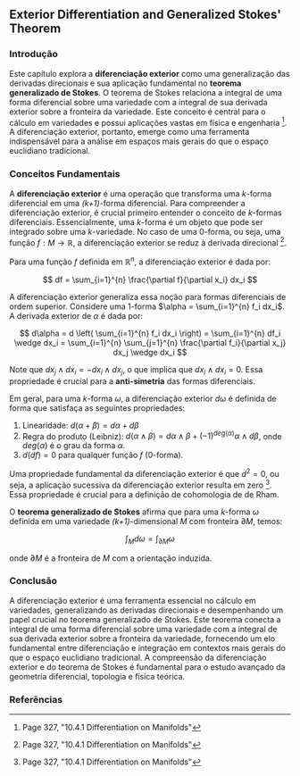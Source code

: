 ## Exterior Differentiation and Generalized Stokes' Theorem

### Introdução
Este capítulo explora a **diferenciação exterior** como uma generalização das derivadas direcionais e sua aplicação fundamental no **teorema generalizado de Stokes**. O teorema de Stokes relaciona a integral de uma forma diferencial sobre uma variedade com a integral de sua derivada exterior sobre a fronteira da variedade. Este conceito é central para o cálculo em variedades e possui aplicações vastas em física e engenharia [^327]. A diferenciação exterior, portanto, emerge como uma ferramenta indispensável para a análise em espaços mais gerais do que o espaço euclidiano tradicional.

### Conceitos Fundamentais

A **diferenciação exterior** é uma operação que transforma uma *k*-forma diferencial em uma *(k+1)*-forma diferencial. Para compreender a diferenciação exterior, é crucial primeiro entender o conceito de *k*-formas diferenciais. Essencialmente, uma *k*-forma é um objeto que pode ser integrado sobre uma *k*-variedade. No caso de uma 0-forma, ou seja, uma função $f: M \rightarrow \mathbb{R}$, a diferenciação exterior se reduz à derivada direcional [^327].

Para uma função $f$ definida em $\mathbb{R}^n$, a diferenciação exterior é dada por:

$$ df = \sum_{i=1}^{n} \frac{\partial f}{\partial x_i} dx_i $$

A diferenciação exterior generaliza essa noção para formas diferenciais de ordem superior. Considere uma 1-forma $\alpha = \sum_{i=1}^{n} f_i dx_i$. A derivada exterior de $\alpha$ é dada por:

$$ d\alpha = d \left( \sum_{i=1}^{n} f_i dx_i \right) = \sum_{i=1}^{n} df_i \wedge dx_i = \sum_{i=1}^{n} \sum_{j=1}^{n} \frac{\partial f_i}{\partial x_j} dx_j \wedge dx_i $$

Note que $dx_j \wedge dx_i = -dx_i \wedge dx_j$, o que implica que $dx_i \wedge dx_i = 0$. Essa propriedade é crucial para a **anti-simetria** das formas diferenciais.

Em geral, para uma *k*-forma $\omega$, a diferenciação exterior $d\omega$ é definida de forma que satisfaça as seguintes propriedades:
1.  Linearidade: $d(\alpha + \beta) = d\alpha + d\beta$
2.  Regra do produto (Leibniz): $d(\alpha \wedge \beta) = d\alpha \wedge \beta + (-1)^{deg(\alpha)} \alpha \wedge d\beta$, onde $deg(\alpha)$ é o grau da forma $\alpha$.
3.  $d(df) = 0$ para qualquer função $f$ (0-forma).

Uma propriedade fundamental da diferenciação exterior é que $d^2 = 0$, ou seja, a aplicação sucessiva da diferenciação exterior resulta em zero [^327]. Essa propriedade é crucial para a definição de cohomologia de de Rham.

O **teorema generalizado de Stokes** afirma que para uma *k*-forma $\omega$ definida em uma variedade *(k+1)*-dimensional $M$ com fronteira $\partial M$, temos:

$$ \int_{M} d\omega = \int_{\partial M} \omega $$

onde $\partial M$ é a fronteira de $M$ com a orientação induzida.

### Conclusão

A diferenciação exterior é uma ferramenta essencial no cálculo em variedades, generalizando as derivadas direcionais e desempenhando um papel crucial no teorema generalizado de Stokes. Este teorema conecta a integral de uma forma diferencial sobre uma variedade com a integral de sua derivada exterior sobre a fronteira da variedade, fornecendo um elo fundamental entre diferenciação e integração em contextos mais gerais do que o espaço euclidiano tradicional. A compreensão da diferenciação exterior e do teorema de Stokes é fundamental para o estudo avançado da geometria diferencial, topologia e física teórica.

### Referências
[^327]: Page 327, "10.4.1 Differentiation on Manifolds"
<!-- END -->